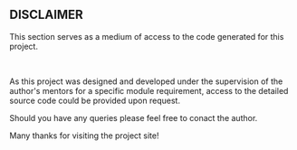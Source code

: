## DISCLAIMER
<p>This section serves as a medium of access to the code generated for this project.</p>
<br>
<p>As this project was designed and developed under the supervision of the author's mentors for a specific module requirement, access to the detailed source code could be provided upon request.</p>
<p>Should you have any queries please feel free to conact the author.</p>
<p>Many thanks for visiting the project site!</p>
